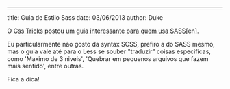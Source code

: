 ---
title: Guia de Estilo Sass
date: 03/06/2013
author: Duke

O [Css Tricks](http://css-tricks.com) postou um [guia interessante para quem usa SASS](http://css-tricks.com/sass-style-guide/)[en].

Eu particularmente não gosto da syntax SCSS, prefiro a do SASS mesmo, mas o guia vale até para o Less se souber "traduzir" coisas especificas, como 'Maximo de 3 niveis', 'Quebrar em pequenos arquivos que fazem mais sentido', entre outras.

Fica a dica!
